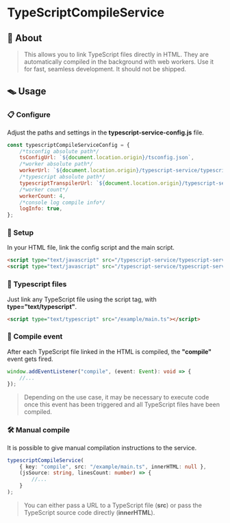 # TypeScriptCompileService

## 📜 About
> This allows you to link TypeScript files directly in HTML. They are automatically compiled in the background with web workers. Use it for fast, seamless development. It should not be shipped.

## 🪤 Usage

### 📋 Configure
Adjust the paths and settings in the <b>typescript-service-config.js</b> file.
```js
const typescriptCompileServiceConfig = {
    /*tsconfig absolute path*/
    tsConfigUrl: `${document.location.origin}/tsconfig.json`,
    /*worker absolute path*/
    workerUrl: `${document.location.origin}/typescript-service/typescript-service-worker.js`,
    /*typescript absolute path*/
    typescriptTranspilerUrl: `${document.location.origin}/typescript-service/typescript.4.8.4.js`,
    /*worker count*/
    workerCount: 4,
    /*console log compile info*/
    logInfo: true,
};
```

### 📝 Setup
In your HTML file, link the config script and the main script.
```html
<script type="text/javascript" src="/typescript-service/typescript-service-config.js"></script>
<script type="text/javascript" src="/typescript-service/typescript-service.js"></script>
```

### 📑 Typescript files
Just link any TypeScript file using the script tag, with <b>type="text/typescript"</b>.
```html
<script type="text/typescript" src="/example/main.ts"></script>
```

### 🔗 Compile event
After each TypeScript file linked in the HTML is compiled, the <b>"compile"</b> event gets fired.
```ts
window.addEventListener("compile", (event: Event): void => {
    //...
});
```
> Depending on the use case, it may be necessary to execute code once this event has been triggered and all TypeScript files have been compiled.

### 🛠️ Manual compile
It is possible to give manual compilation instructions to the service.
```ts
typescriptCompileService(
    { key: "compile", src: "/example/main.ts", innerHTML: null },
    (jsSource: string, linesCount: number) => {
        //...
    }
);
```
> You can either pass a URL to a TypeScript file (<b>src</b>) or pass the TypeScript source code directly (<b>innerHTML</b>).
